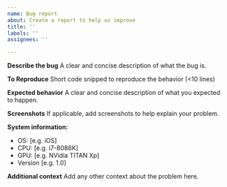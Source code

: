 ```yaml
---
name: Bug report
about: Create a report to help us improve
title: ''
labels: ''
assignees: ''

---
```


**Describe the bug**
A clear and concise description of what the bug is.

**To Reproduce**
Short code snipped to reproduce the behavior (<10 lines)

**Expected behavior**
A clear and concise description of what you expected to happen.

**Screenshots**
If applicable, add screenshots to help explain your problem.

**System information:**
 - OS: [e.g. iOS]
 - CPU: [e.g. i7-8086K]
 - GPU: [e.g. NVidia TITAN Xp]
 - Version [e.g. 1.0]

**Additional context**
Add any other context about the problem here.
